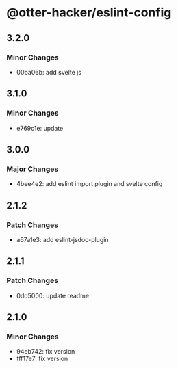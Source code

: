 # @otter-hacker/eslint-config

## 3.2.0

### Minor Changes

- 00ba06b: add svelte js

## 3.1.0

### Minor Changes

- e769c1e: update

## 3.0.0

### Major Changes

- 4bee4e2: add eslint import plugin and svelte config

## 2.1.2

### Patch Changes

- a67a1e3: add eslint-jsdoc-plugin

## 2.1.1

### Patch Changes

- 0dd5000: update readme

## 2.1.0

### Minor Changes

- 94eb742: fix version
- fff17e7: fix version
